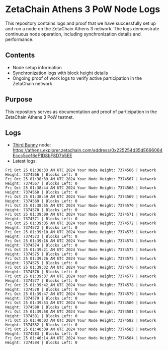# ZetaChain Athens 3 PoW Node Logs
This repository contains logs and proof that we have successfully set up and run a node on the ZetaChain Athens 3 network. The logs demonstrate continuous node operation, including synchronization details and performance.

## Contents
- Node setup information
- Synchronization logs with block height details
- Ongoing proof of work logs to verify active participation in the ZetaChain network

## Purpose
This repository serves as documentation and proof of participation in the ZetaChain Athens 3 PoW testnet.

## Logs

- [Third Bunny](https://thirdbunny.xyz/) node: https://athens.explorer.zetachain.com/address/0x225254d35dE666064Eccc5ce16eF1D8bF8D7b5EE
- Latest logs:
```
Fri Oct 25 01:38:33 AM UTC 2024 Your Node Height: 7374566 | Network Height: 7374566 | Blocks Left: 0
Fri Oct 25 01:38:39 AM UTC 2024 Your Node Height: 7374567 | Network Height: 7374567 | Blocks Left: 0
Fri Oct 25 01:38:44 AM UTC 2024 Your Node Height: 7374568 | Network Height: 7374568 | Blocks Left: 0
Fri Oct 25 01:38:49 AM UTC 2024 Your Node Height: 7374569 | Network Height: 7374569 | Blocks Left: 0
Fri Oct 25 01:38:55 AM UTC 2024 Your Node Height: 7374570 | Network Height: 7374570 | Blocks Left: 0
Fri Oct 25 01:39:00 AM UTC 2024 Your Node Height: 7374571 | Network Height: 7374571 | Blocks Left: 0
Fri Oct 25 01:39:05 AM UTC 2024 Your Node Height: 7374572 | Network Height: 7374572 | Blocks Left: 0
Fri Oct 25 01:39:10 AM UTC 2024 Your Node Height: 7374573 | Network Height: 7374573 | Blocks Left: 0
Fri Oct 25 01:39:16 AM UTC 2024 Your Node Height: 7374574 | Network Height: 7374574 | Blocks Left: 0
Fri Oct 25 01:39:21 AM UTC 2024 Your Node Height: 7374575 | Network Height: 7374575 | Blocks Left: 0
Fri Oct 25 01:39:26 AM UTC 2024 Your Node Height: 7374575 | Network Height: 7374575 | Blocks Left: 0
Fri Oct 25 01:39:32 AM UTC 2024 Your Node Height: 7374576 | Network Height: 7374576 | Blocks Left: 0
Fri Oct 25 01:39:37 AM UTC 2024 Your Node Height: 7374577 | Network Height: 7374577 | Blocks Left: 0
Fri Oct 25 01:39:42 AM UTC 2024 Your Node Height: 7374578 | Network Height: 7374578 | Blocks Left: 0
Fri Oct 25 01:39:47 AM UTC 2024 Your Node Height: 7374579 | Network Height: 7374579 | Blocks Left: 0
Fri Oct 25 01:39:53 AM UTC 2024 Your Node Height: 7374580 | Network Height: 7374580 | Blocks Left: 0
Fri Oct 25 01:39:58 AM UTC 2024 Your Node Height: 7374581 | Network Height: 7374581 | Blocks Left: 0
Fri Oct 25 01:40:03 AM UTC 2024 Your Node Height: 7374582 | Network Height: 7374582 | Blocks Left: 0
Fri Oct 25 01:40:09 AM UTC 2024 Your Node Height: 7374583 | Network Height: 7374583 | Blocks Left: 0
Fri Oct 25 01:40:14 AM UTC 2024 Your Node Height: 7374584 | Network Height: 7374584 | Blocks Left: 0
```
